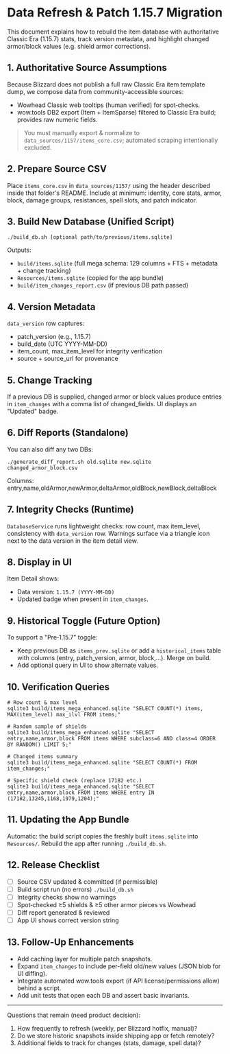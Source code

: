 # Data Refresh & Patch 1.15.7 Migration

This document explains how to rebuild the item database with authoritative Classic Era (1.15.7) stats, track version metadata, and highlight changed armor/block values (e.g. shield armor corrections).

## 1. Authoritative Source Assumptions
Because Blizzard does not publish a full raw Classic Era item template dump, we compose data from community-accessible sources:
- Wowhead Classic web tooltips (human verified) for spot‑checks.
- wow.tools DB2 export (Item + ItemSparse) filtered to Classic Era build; provides raw numeric fields.

> You must manually export & normalize to `data_sources/1157/items_core.csv`; automated scraping intentionally excluded.

## 2. Prepare Source CSV
Place `items_core.csv` in `data_sources/1157/` using the header described inside that folder's README. Include at minimum: identity, core stats, armor, block, damage groups, resistances, spell slots, and patch indicator.

## 3. Build New Database (Unified Script)
```
./build_db.sh [optional path/to/previous/items.sqlite]
```
Outputs:
- `build/items.sqlite` (full mega schema: 129 columns + FTS + metadata + change tracking)
- `Resources/items.sqlite` (copied for the app bundle)
- `build/item_changes_report.csv` (if previous DB path passed)

## 4. Version Metadata
`data_version` row captures:
- patch_version (e.g., 1.15.7)
- build_date (UTC YYYY-MM-DD)
- item_count, max_item_level for integrity verification
- source + source_url for provenance

## 5. Change Tracking
If a previous DB is supplied, changed armor or block values produce entries in `item_changes` with a comma list of changed_fields. UI displays an "Updated" badge.

## 6. Diff Reports (Standalone)
You can also diff any two DBs:
```
./generate_diff_report.sh old.sqlite new.sqlite changed_armor_block.csv
```
Columns: entry,name,oldArmor,newArmor,deltaArmor,oldBlock,newBlock,deltaBlock

## 7. Integrity Checks (Runtime)
`DatabaseService` runs lightweight checks: row count, max item_level, consistency with `data_version` row. Warnings surface via a triangle icon next to the data version in the item detail view.

## 8. Display in UI
Item Detail shows:
- Data version: `1.15.7 (YYYY-MM-DD)`
- Updated badge when present in `item_changes`.

## 9. Historical Toggle (Future Option)
To support a "Pre‑1.15.7" toggle:
- Keep previous DB as `items_prev.sqlite` or add a `historical_items` table with columns (entry, patch_version, armor, block,...). Merge on build.
- Add optional query in UI to show alternate values.

## 10. Verification Queries
```
# Row count & max level
sqlite3 build/items_mega_enhanced.sqlite "SELECT COUNT(*) items, MAX(item_level) max_ilvl FROM items;"

# Random sample of shields
sqlite3 build/items_mega_enhanced.sqlite "SELECT entry,name,armor,block FROM items WHERE subclass=6 AND class=4 ORDER BY RANDOM() LIMIT 5;"

# Changed items summary
sqlite3 build/items_mega_enhanced.sqlite "SELECT COUNT(*) FROM item_changes;"

# Specific shield check (replace 17182 etc.)
sqlite3 build/items_mega_enhanced.sqlite "SELECT entry,name,armor,block FROM items WHERE entry IN (17182,13245,1168,1979,1204);"
```

## 11. Updating the App Bundle
Automatic: the build script copies the freshly built `items.sqlite` into `Resources/`. Rebuild the app after running `./build_db.sh`.

## 12. Release Checklist
- [ ] Source CSV updated & committed (if permissible)
- [ ] Build script run (no errors) `./build_db.sh`
- [ ] Integrity checks show no warnings
- [ ] Spot‑checked ≥5 shields & ≥5 other armor pieces vs Wowhead
- [ ] Diff report generated & reviewed
- [ ] App UI shows correct version string

## 13. Follow‑Up Enhancements
- Add caching layer for multiple patch snapshots.
- Expand `item_changes` to include per-field old/new values (JSON blob for UI diffing).
- Integrate automated wow.tools export (if API license/permissions allow) behind a script.
- Add unit tests that open each DB and assert basic invariants.

---
Questions that remain (need product decision):
1. How frequently to refresh (weekly, per Blizzard hotfix, manual)?
2. Do we store historic snapshots inside shipping app or fetch remotely?
3. Additional fields to track for changes (stats, damage, spell data)?
